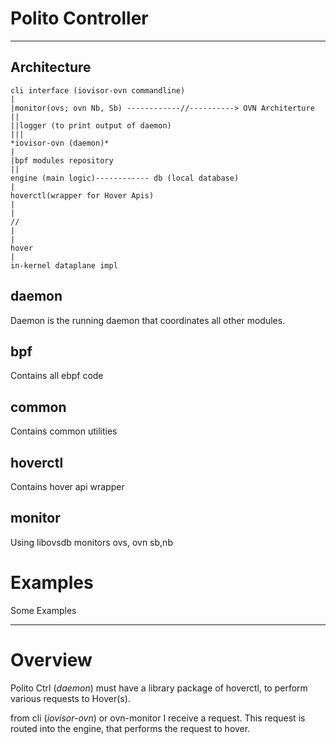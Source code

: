 # Polito Controller

---
## Architecture
```
cli interface (iovisor-ovn commandline)
|
|monitor(ovs; ovn Nb, Sb) ------------//----------> OVN Architerture
||
||logger (to print output of daemon)
|||
*iovisor-ovn (daemon)*
|
|bpf modules repository
||
engine (main logic)------------ db (local database)
|
hoverctl(wrapper for Hover Apis)
|
|
//
|
|
hover
|
in-kernel dataplane impl

```


## daemon

Daemon is the running daemon that coordinates all other modules.

##  bpf

Contains all ebpf code

## common
Contains common utilities

## hoverctl

Contains hover api wrapper

## monitor

Using libovsdb monitors ovs, ovn sb,nb


# Examples

Some Examples

---
# Overview

Polito Ctrl (*daemon*) must have a library package of hoverctl, to perform various requests to Hover(s).

from cli (*iovisor-ovn*) or ovn-monitor I receive a request.
This request is routed into the engine, that performs the request to hover.
